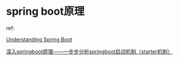 # spring boot原理

ref:

[Understanding Spring Boot
](https://geowarin.com/understanding-spring-boot/)

[深入springboot原理——一步步分析springboot启动机制（starter机制）
](https://www.cnblogs.com/hjwublog/p/10332042.html)